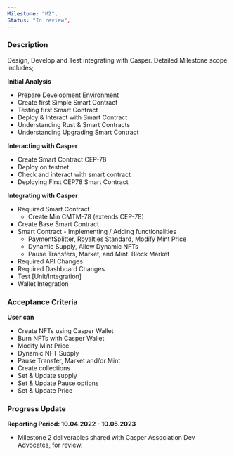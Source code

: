 ```yaml
---
Milestone: "M2",
Status: "In review",
---
```

<!--lang:en--> 
### Description

Design, Develop and Test integrating with Casper. Detailed Milestone scope includes;

**Initial Analysis**
- Prepare Development Environment
- Create first Simple Smart Contract
- Testing first Smart Contract
- Deploy & Interact with Smart Contract
- Understanding Rust & Smart Contracts
- Understanding Upgrading Smart Contract

**Interacting with Casper**
- Create Smart Contract CEP-78
- Deploy on testnet
- Check and interact with smart contract
- Deploying First CEP78 Smart Contract

**Integrating with Casper**
- Required Smart Contract
  - Create Min CMTM-78 (extends CEP-78)
- Create Base Smart Contract
- Smart Contract - Implementing / Adding functionalities
  - PaymentSplitter, Royalties Standard, Modify Mint Price
  - Dynamic Supply, Allow Dynamic NFTs
  - Pause Transfers, Market, and Mint. Block Market
- Required API Changes
- Required Dashboard Changes
- Test [Unit/Integration]
- Wallet Integration

### Acceptance Criteria

**User can**
- Create NFTs using Casper Wallet
- Burn NFTs with Casper Wallet
- Modify Mint Price
- Dynamic NFT Supply
- Pause Transfer, Market and/or Mint
- Create collections
- Set & Update supply
- Set & Update Pause options
- Set & Update Price

### Progress Update

**Reporting Period: 10.04.2022 - 10.05.2023**
- Milestone 2 deliverables shared with Casper Association Dev Advocates, for review. 
